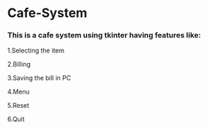 # Cafe-System

### This is a cafe system using tkinter having features like:
  1.Selecting the item
  
  2.Billing
  
  3.Saving the bill in PC
  
  4.Menu
  
  5.Reset
  
  6.Quit
